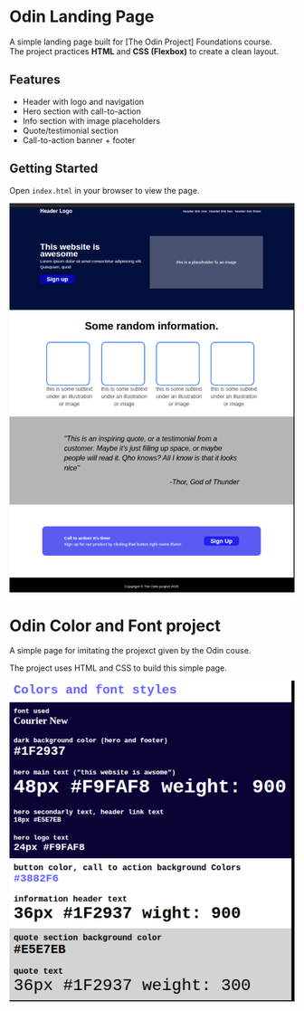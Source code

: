 # Odin Landing Page

A simple landing page built for [The Odin Project] Foundations course.  
The project practices **HTML** and **CSS (Flexbox)** to create a clean layout.

## Features
- Header with logo and navigation
- Hero section with call-to-action
- Info section with image placeholders
- Quote/testimonial section
- Call-to-action banner + footer

## Getting Started
Open `index.html` in your browser to view the page.

![My landing page](./images/landing.png)

# Odin Color and Font project

A simple page for imitating the projexct given by the Odin couse.

The project uses HTML and CSS to build this simple page.

![MY color and font page](./images/color.png)